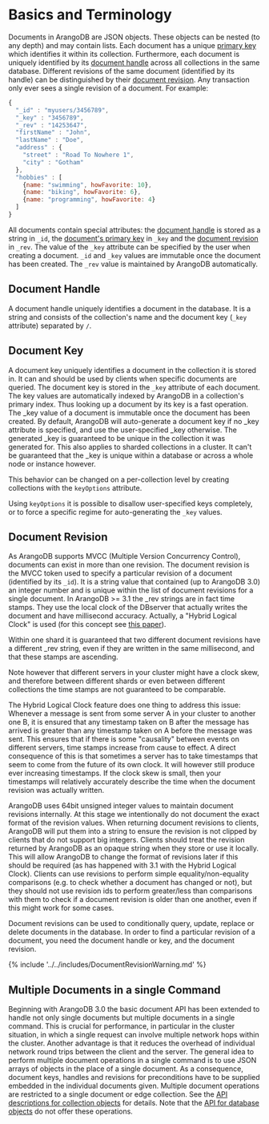 Basics and Terminology
======================

Documents in ArangoDB are JSON objects. These objects can be nested (to
any depth) and may contain lists. Each document has a unique 
[primary key](../../Appendix/Glossary.md#document-key) which 
identifies it within its collection. Furthermore, each document is 
uniquely identified
by its [document handle](../../Appendix/Glossary.md#document-handle) 
across all collections in the same database. Different revisions of
the same document (identified by its handle) can be distinguished by their 
[document revision](../../Appendix/Glossary.md#document-revision).
Any transaction only ever sees a single revision of a document.
For example:

```js
{
  "_id" : "myusers/3456789",
  "_key" : "3456789",
  "_rev" : "14253647",
  "firstName" : "John",
  "lastName" : "Doe",
  "address" : {
    "street" : "Road To Nowhere 1",
    "city" : "Gotham"
  },
  "hobbies" : [
    {name: "swimming", howFavorite: 10},
    {name: "biking", howFavorite: 6},
    {name: "programming", howFavorite: 4}
  ]
}
```

All documents contain special attributes: the 
[document handle](../../Appendix/Glossary.md#document-handle) is stored
as a string in `_id`, the
[document's primary key](../../Appendix/Glossary.md#document-key) in 
`_key` and the 
[document revision](../../Appendix/Glossary.md#document-revision) in
`_rev`. The value of the `_key` attribute can be specified by the user when
creating a document. `_id` and `_key` values are immutable once the document
has been created. The `_rev` value is maintained by ArangoDB automatically.


Document Handle
---------------

A document handle uniquely identifies a document in the database. It
is a string and consists of the collection's name and the document key
(`_key` attribute) separated by `/`.


Document Key
------------

A document key uniquely identifies a document in the collection it is
stored in. It can and should be used by clients when specific documents
are queried. The document key is stored in the `_key` attribute of
each document. The key values are automatically indexed by ArangoDB in
a collection's primary index. Thus looking up a document by its
key is a fast operation. The _key value of a document is
immutable once the document has been created. By default, ArangoDB will
auto-generate a document key if no _key attribute is specified, and use
the user-specified _key otherwise. The generated _key is guaranteed to
be unique in the collection it was generated for. This also applies to
sharded collections in a cluster. It can't be guaranteed that the _key is
unique within a database or across a whole node or instance however.

This behavior can be changed on a per-collection level by creating
collections with the `keyOptions` attribute.

Using `keyOptions` it is possible to disallow user-specified keys
completely, or to force a specific regime for auto-generating the `_key`
values.


Document Revision
-----------------

As ArangoDB supports MVCC (Multiple Version Concurrency Control),
documents can exist in more than one
revision. The document revision is the MVCC token used to specify 
a particular revision of a document (identified by its `_id`). 
It is a string value that contained (up to ArangoDB 3.0)
an integer number and is unique within the list of document
revisions for a single document. 
In ArangoDB >= 3.1 the _rev strings
are in fact time stamps. They use the local clock of the DBserver that
actually writes the document and have millisecond accuracy. 
Actually, a "Hybrid Logical Clock" is used (for
this concept see 
[this paper](http://www.cse.buffalo.edu/tech-reports/2014-04.pdf)).

Within one shard it is guaranteed that two different document revisions
have a different _rev string, even if they are written in the same
millisecond, and that these stamps are ascending.

Note however that different servers in your cluster might have a clock
skew, and therefore between different shards or even between different
collections the time stamps are not guaranteed to be comparable.

The Hybrid Logical Clock feature does one thing to address this
issue: Whenever a message is sent from some server A in your cluster to
another one B, it is ensured that any timestamp taken on B after the
message has arrived is greater than any timestamp taken on A before the
message was sent. This ensures that if there is some "causality" between
events on different servers, time stamps increase from cause to effect.
A direct consequence of this is that sometimes a server has to take
timestamps that seem to come from the future of its own clock. It will
however still produce ever increasing timestamps. If the clock skew is
small, then your timestamps will relatively accurately describe the time
when the document revision was actually written.

ArangoDB uses 64bit unsigned integer values to maintain
document revisions internally. At this stage we intentionally do not
document the exact format of the revision values. When returning 
document revisions to
clients, ArangoDB will put them into a string to ensure the revision
is not clipped by clients that do not support big integers. Clients
should treat the revision returned by ArangoDB as an opaque string
when they store or use it locally. This will allow ArangoDB to change
the format of revisions later if this should be required (as has happened
with 3.1 with the Hybrid Logical Clock). Clients can
use revisions to perform simple equality/non-equality comparisons
(e.g. to check whether a document has changed or not), but they should
not use revision ids to perform greater/less than comparisons with them
to check if a document revision is older than one another, even if this
might work for some cases.

Document revisions can be used to
conditionally query, update, replace or delete documents in the database. In
order to find a particular revision of a document, you need the document
handle or key, and the document revision.

{% include '../../includes/DocumentRevisionWarning.md' %}


Multiple Documents in a single Command
--------------------------------------

Beginning with ArangoDB 3.0 the basic document API has been extended
to handle not only single documents but multiple documents in a single
command. This is crucial for performance, in particular in the cluster
situation, in which a single request can involve multiple network hops
within the cluster. Another advantage is that it reduces the overhead of
individual network round trips between the client
and the server. The general idea to perform multiple document operations 
in a single command is to use JSON arrays of objects in the place of a 
single document. As a consequence, document keys, handles and revisions
for preconditions have to be supplied embedded in the individual documents
given. Multiple document operations are restricted to a single document
or edge collection. 
See the [API descriptions for collection objects](DocumentMethods.md) 
for details. Note that the [API for database objects](DatabaseMethods.md)
do not offer these operations.

